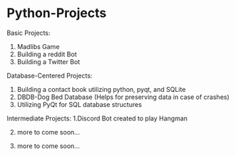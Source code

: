 # Python-Projects

Basic Projects:
1. Madlibs Game
2. Building a reddit Bot
3. Building a Twitter Bot

Database-Centered Projects:
1. Building a contact book utilizing python, pyqt, and SQLite 
2. DBDB-Dog Bed Database (Helps for preserving data in case of crashes)
3. Utilizing PyQt for SQL database structures

Intermediate Projects:
1.Discord Bot created to play Hangman

2. more to come soon...

3. more to come soon...
